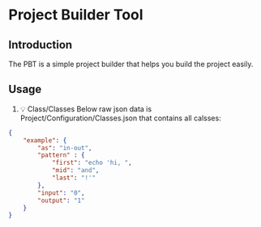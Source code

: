 # Project Builder Tool

## Introduction
The PBT is a simple project builder that helps you build the project easily.


## Usage
1. 💡 Class/Classes
Below raw json data is Project/Configuration/Classes.json that contains all calsses:
```json
{
    "example": { 
        "as": "in-out",
        "pattern" : {
            "first": "echo 'hi, ",
            "mid": "and",
            "last": "!'"
        },
        "input": "0",
        "output": "1"
    }
}
```
